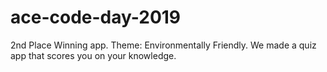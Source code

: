 # ace-code-day-2019
2nd Place Winning app. Theme: Environmentally Friendly. We made a quiz app that scores you on your knowledge.
